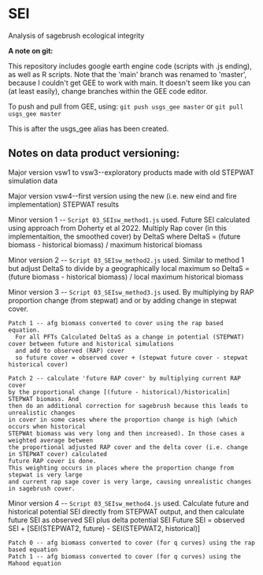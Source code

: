 # SEI
Analysis of sagebrush ecological integrity 

**A note on git:**

This repository includes google earth engine code (scripts with .js ending),
as well as R scripts. Note that the 'main' branch was renamed to 'master',
because I couldn't get GEE to work with main. It doesn't seem like
you can (at least easily), change branches within the GEE code editor. 

To push and pull from GEE, using:
`git push usgs_gee master`
or
`git pull usgs_gee master`

This is after the usgs_gee alias has been created. 


## Notes on data product versioning:

Major version vsw1 to vsw3--exploratory products made with old
STEPWAT simulation data 

Major version vsw4--first version using the new (i.e. new eind and fire implementation)
STEPWAT results

  Minor version 1 -- `Script 03_SEIsw_method1.js` used. Future SEI calculated using approach
  from Doherty et al 2022. Multiply Rap cover (in this implementaition, the smoothed cover) by DeltaS 
  where DeltaS = (future biomass - historical biomass) / maximum historical biomass
  
  Minor version 2 -- `Script 03_SEIsw_method2.js` used. 
  Similar to method 1 but adjust DeltaS to divide by a geographically local maximum
  so DeltaS = (future biomass - historical biomass) / local maximum historical biomass
  
  Minor version 3 -- `Script 03_SEIsw_method3.js` used. By multiplying by RAP proportion change (from stepwat)
  and or by adding change in stepwat cover. 

    
    Patch 1 -- afg biomass converted to cover using the rap based equation.
      For all PFTs Calculated DeltaS as a change in potential (STEPWAT) cover between future and historical simulations 
      and add to observed (RAP) cover
      so future cover = observed cover + (stepwat future cover - stepwat historical cover)
    
    Patch 2 -- calculate 'future RAP cover' by multiplying current RAP cover
    by the proportional change [(future - historical)/historicalin] STEPWAT biomass. And
    then do an additional correction for sagebrush because this leads to unrealistic changes
    in cover in some cases where the proportion change is high (which occurs when historical
    STEPWAt biomass was very long and then increased). In those cases a weighted average between
    the proportional adjusted RAP cover and the delta cover (i.e. change in STEPWAT cover) calculated
    future RAP cover is done. 
    This weighting occurs in places where the proportion change from stepwat is very large
    and current rap sage cover is very large, causing unrealistic changes in sagebrush cover. 
  
  
  Minor version 4 -- `Script 03_SEIsw_method4.js` used. 
  Calculate future and historical potential SEI directly from STEPWAT output, and then 
  calculate future SEI as observed SEI plus delta potential SEI
  Future SEI = observed SEI + [SEI(STEPWAT2, future) - SEI(STEPWAT2, historical)]
   
    Patch 0 -- afg biomass converted to cover (for q curves) using the rap based equation
    Patch 1 -- afg biomass converted to cover (for q curves) using the Mahood equation

